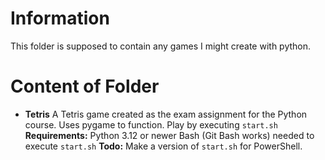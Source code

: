 # Information

This folder is supposed to contain any games I might create with python.

# Content of Folder

- **Tetris**
  A Tetris game created as the exam assignment for the Python course. Uses pygame to function. Play by executing `start.sh`
  **Requirements:**
  Python 3.12 or newer
  Bash (Git Bash works) needed to execute `start.sh`
  **Todo:**
  Make a version of `start.sh` for PowerShell.
